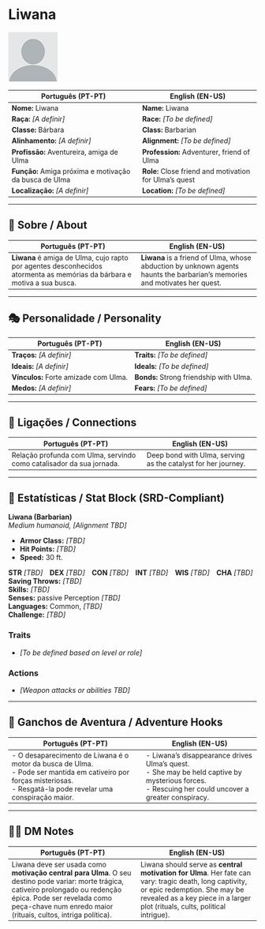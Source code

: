 # Liwana

![Liwana](docs/assets/npc/npc_blank.png)

| **Português (PT-PT)** | **English (EN-US)** |
| --------------------- | ------------------- |
| **Nome:** Liwana | **Name:** Liwana |
| **Raça:** *[A definir]* | **Race:** *[To be defined]* |
| **Classe:** Bárbara | **Class:** Barbarian |
| **Alinhamento:** *[A definir]* | **Alignment:** *[To be defined]* |
| **Profissão:** Aventureira, amiga de Ulma | **Profession:** Adventurer, friend of Ulma |
| **Função:** Amiga próxima e motivação da busca de Ulma | **Role:** Close friend and motivation for Ulma’s quest |
| **Localização:** *[A definir]* | **Location:** *[To be defined]* |

---

## 📖 Sobre / About

| **Português (PT-PT)** | **English (EN-US)** |
| --------------------- | ------------------- |
| **Liwana** é amiga de Ulma, cujo rapto por agentes desconhecidos atormenta as memórias da bárbara e motiva a sua busca. | **Liwana** is a friend of Ulma, whose abduction by unknown agents haunts the barbarian’s memories and motivates her quest. |

---

## 🎭 Personalidade / Personality

| **Português (PT-PT)** | **English (EN-US)** |
| --------------------- | ------------------- |
| **Traços:** *[A definir]* | **Traits:** *[To be defined]* |
| **Ideais:** *[A definir]* | **Ideals:** *[To be defined]* |
| **Vínculos:** Forte amizade com Ulma. | **Bonds:** Strong friendship with Ulma. |
| **Medos:** *[A definir]* | **Fears:** *[To be defined]* |

---

## 🔗 Ligações / Connections

| **Português (PT-PT)** | **English (EN-US)** |
| --------------------- | ------------------- |
| Relação profunda com Ulma, servindo como catalisador da sua jornada. | Deep bond with Ulma, serving as the catalyst for her journey. |

---

<!-- 🔒 DM-ONLY SECTION BELOW -->

## 🧩 Estatísticas / Stat Block (SRD-Compliant)

**Liwana (Barbarian)**  
*Medium humanoid, [Alignment TBD]*

- **Armor Class:** *[TBD]*  
- **Hit Points:** *[TBD]*  
- **Speed:** 30 ft.  

**STR** *[TBD]* **DEX** *[TBD]* **CON** *[TBD]* **INT** *[TBD]* **WIS** *[TBD]* **CHA** *[TBD]*  
**Saving Throws:** *[TBD]*  
**Skills:** *[TBD]*  
**Senses:** passive Perception *[TBD]*  
**Languages:** Common, *[TBD]*  
**Challenge:** *[TBD]*  

### Traits
- *[To be defined based on level or role]*

### Actions
- *[Weapon attacks or abilities TBD]*

---

## 🎲 Ganchos de Aventura / Adventure Hooks

| **Português (PT-PT)** | **English (EN-US)** |
| --------------------- | ------------------- |
| - O desaparecimento de Liwana é o motor da busca de Ulma.<br>- Pode ser mantida em cativeiro por forças misteriosas.<br>- Resgatá-la pode revelar uma conspiração maior. | - Liwana’s disappearance drives Ulma’s quest.<br>- She may be held captive by mysterious forces.<br>- Rescuing her could uncover a greater conspiracy. |

---

## 🧑‍💻 DM Notes

| **Português (PT-PT)** | **English (EN-US)** |
| --------------------- | ------------------- |
| Liwana deve ser usada como **motivação central para Ulma**. O seu destino pode variar: morte trágica, cativeiro prolongado ou redenção épica. Pode ser revelada como peça-chave num enredo maior (rituais, cultos, intriga política). | Liwana should serve as **central motivation for Ulma**. Her fate can vary: tragic death, long captivity, or epic redemption. She may be revealed as a key piece in a larger plot (rituals, cults, political intrigue). |
